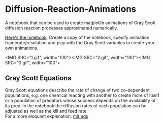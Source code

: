 # Diffusion-Reaction-Animations
A notebook that can be used to create matplotlib animations of Gray Scott diffusion reaction processes approximated numerically.


[Here's the notebook](https://colab.research.google.com/drive/1bqkH5WEzcrCvBkUeNleejYPliDPLLsnV?usp=sharing). Create a copy of the notebook, specify animation framerate/resolution and play with the Gray Scott variables to create your own animations.


<IMG SRC="1.gif", width="100"><IMG SRC="2.gif", width="100"><IMG SRC="3.gif", width="100">


## Gray Scott Equations
Gray Scott equations describe the rate of change of two co-dependent populations, e.g. one chemical reacting with another to create more of itself or a population of predators whose success depends on the availability of its prey. In the notebook the diffusion rates of each population can be adjusted as well as the kill and feed rate. <br>
For a more eloquant explenation: [mit.edu](https://groups.csail.mit.edu/mac/projects/amorphous/GrayScott/)
